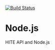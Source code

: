 [![Build Status](https://travis-ci.com/hiteapi/nodejs.svg?branch=master)](https://travis-ci.com/hiteapi/nodejs)

# Node.js
HITE API and Node.js
